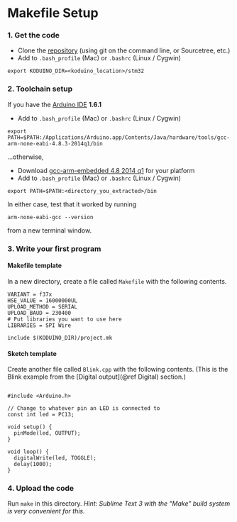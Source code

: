 
# Makefile Setup

### 1. Get the code

* Clone the [repository](https://github.com/avikde/koduino) (using git on the command line, or Sourcetree, etc.)
* Add to `.bash_profile` (Mac) or `.bashrc` (Linux / Cygwin)
~~~
export KODUINO_DIR=<koduino_location>/stm32
~~~

### 2. Toolchain setup

If you have the [Arduino IDE](http://arduino.cc/en/main/software) **1.6.1**

* Add to `.bash_profile` (Mac) or `.bashrc` (Linux / Cygwin)
~~~
export PATH=$PATH:/Applications/Arduino.app/Contents/Java/hardware/tools/gcc-arm-none-eabi-4.8.3-2014q1/bin
~~~

...otherwise, 

* Download [gcc-arm-embedded 4.8 2014 q1](https://launchpad.net/gcc-arm-embedded/4.8/4.8-2014-q1-update) for your platform
* Add to `.bash_profile` (Mac) or `.bashrc` (Linux / Cygwin)
~~~
export PATH=$PATH:<directory_you_extracted>/bin
~~~

In either case, test that it worked by running
~~~
arm-none-eabi-gcc --version
~~~
from a new terminal window.

### 3. Write your first program

#### Makefile template

In a new directory, create a file called `Makefile` with the following contents.

~~~{.sh}
VARIANT = f37x
HSE_VALUE = 16000000UL
UPLOAD_METHOD = SERIAL
UPLOAD_BAUD = 230400
# Put libraries you want to use here
LIBRARIES = SPI Wire

include $(KODUINO_DIR)/project.mk
~~~

#### Sketch template

Create another file called `Blink.cpp` with the following contents. (This is the Blink example from the [Digital output](@ref Digital) section.)

~~~{.cpp}

#include <Arduino.h>

// Change to whatever pin an LED is connected to
const int led = PC13;

void setup() {
  pinMode(led, OUTPUT);
}

void loop() {
  digitalWrite(led, TOGGLE);
  delay(1000);
}

~~~

### 4. Upload the code

Run `make` in this directory.  *Hint: Sublime Text 3 with the "Make" build system is very convenient for this.*


<!-- 
* Run `brew install dfu-util` (to use the MAEVARM M4 and some older boards).
* Install the latest [FTDI drivers](http://www.ftdichip.com/Drivers/VCP.htm).
* Run `pip install pyserial progressbar`.
* Clone this repository (ask for invite) using `hg clone` followed the URL in the top right of this webpage (use HTTPS if unsure).
* Add `export KODUINO_DIR=<koduino>/` to your `~/.bash_profile`.

 -->